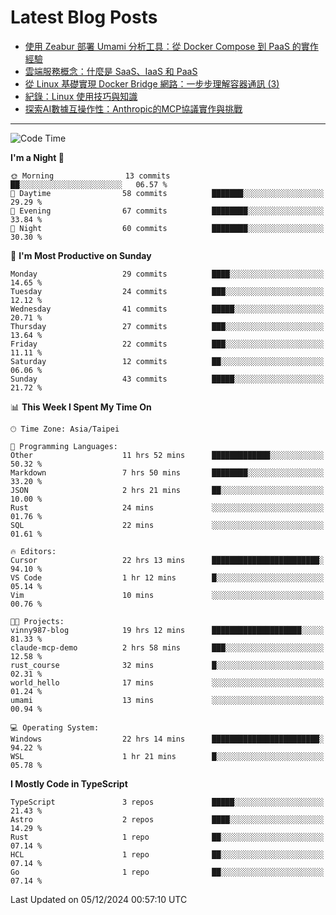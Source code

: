 # Latest Blog Posts
<!-- BLOG-POST-LIST:START -->
- [使用 Zeabur 部署 Umami 分析工具：從 Docker Compose 到 PaaS 的實作經驗](https://www.vinny987.xyz/blog/2024/deploying-umami-analytics-on-zeabur-from-docker-compose-to-paas-implementation/)
- [雲端服務概念：什麼是 SaaS、IaaS 和 PaaS](https://www.vinny987.xyz/blog/2024/cloud-service-concepts-what-are-saas-iaas-and-paas/)
- [從 Linux 基礎實現 Docker Bridge 網路：一步步理解容器通訊 &lpar;3&rpar;](https://www.vinny987.xyz/blog/2024/building-docker-style-bridge-networks-from-scratch-a-linux-network-deep-dive-3/)
- [紀錄：Linux 使用技巧與知識](https://www.vinny987.xyz/blog/2024/notes-linux-tips-and-knowledge/)
- [探索AI數據互操作性：Anthropic的MCP協議實作與挑戰](https://www.vinny987.xyz/blog/2024/exploring-interoperability-anthropic-s-model-context-protocol-in-practice/)
<!-- BLOG-POST-LIST:END -->

---

<!--START_SECTION:waka-->
![Code Time](http://img.shields.io/badge/Code%20Time-472%20hrs%2016%20mins-blue)

**I'm a Night 🦉** 

```text
🌞 Morning                13 commits          ██░░░░░░░░░░░░░░░░░░░░░░░   06.57 % 
🌆 Daytime                58 commits          ███████░░░░░░░░░░░░░░░░░░   29.29 % 
🌃 Evening                67 commits          ████████░░░░░░░░░░░░░░░░░   33.84 % 
🌙 Night                  60 commits          ████████░░░░░░░░░░░░░░░░░   30.30 % 
```
📅 **I'm Most Productive on Sunday** 

```text
Monday                   29 commits          ████░░░░░░░░░░░░░░░░░░░░░   14.65 % 
Tuesday                  24 commits          ███░░░░░░░░░░░░░░░░░░░░░░   12.12 % 
Wednesday                41 commits          █████░░░░░░░░░░░░░░░░░░░░   20.71 % 
Thursday                 27 commits          ███░░░░░░░░░░░░░░░░░░░░░░   13.64 % 
Friday                   22 commits          ███░░░░░░░░░░░░░░░░░░░░░░   11.11 % 
Saturday                 12 commits          ██░░░░░░░░░░░░░░░░░░░░░░░   06.06 % 
Sunday                   43 commits          █████░░░░░░░░░░░░░░░░░░░░   21.72 % 
```


📊 **This Week I Spent My Time On** 

```text
🕑︎ Time Zone: Asia/Taipei

💬 Programming Languages: 
Other                    11 hrs 52 mins      █████████████░░░░░░░░░░░░   50.32 % 
Markdown                 7 hrs 50 mins       ████████░░░░░░░░░░░░░░░░░   33.20 % 
JSON                     2 hrs 21 mins       ██░░░░░░░░░░░░░░░░░░░░░░░   10.00 % 
Rust                     24 mins             ░░░░░░░░░░░░░░░░░░░░░░░░░   01.76 % 
SQL                      22 mins             ░░░░░░░░░░░░░░░░░░░░░░░░░   01.61 % 

🔥 Editors: 
Cursor                   22 hrs 13 mins      ████████████████████████░   94.10 % 
VS Code                  1 hr 12 mins        █░░░░░░░░░░░░░░░░░░░░░░░░   05.14 % 
Vim                      10 mins             ░░░░░░░░░░░░░░░░░░░░░░░░░   00.76 % 

🐱‍💻 Projects: 
vinny987-blog            19 hrs 12 mins      ████████████████████░░░░░   81.33 % 
claude-mcp-demo          2 hrs 58 mins       ███░░░░░░░░░░░░░░░░░░░░░░   12.58 % 
rust_course              32 mins             █░░░░░░░░░░░░░░░░░░░░░░░░   02.31 % 
world_hello              17 mins             ░░░░░░░░░░░░░░░░░░░░░░░░░   01.24 % 
umami                    13 mins             ░░░░░░░░░░░░░░░░░░░░░░░░░   00.94 % 

💻 Operating System: 
Windows                  22 hrs 14 mins      ████████████████████████░   94.22 % 
WSL                      1 hr 21 mins        █░░░░░░░░░░░░░░░░░░░░░░░░   05.78 % 
```

**I Mostly Code in TypeScript** 

```text
TypeScript               3 repos             █████░░░░░░░░░░░░░░░░░░░░   21.43 % 
Astro                    2 repos             ████░░░░░░░░░░░░░░░░░░░░░   14.29 % 
Rust                     1 repo              ██░░░░░░░░░░░░░░░░░░░░░░░   07.14 % 
HCL                      1 repo              ██░░░░░░░░░░░░░░░░░░░░░░░   07.14 % 
Go                       1 repo              ██░░░░░░░░░░░░░░░░░░░░░░░   07.14 % 
```




 Last Updated on 05/12/2024 00:57:10 UTC
<!--END_SECTION:waka-->

<!--
**vincent97277/vincent97277** is a ✨ _special_ ✨ repository because its `README.md` (this file) appears on your GitHub profile.

Here are some ideas to get you started:

- 🔭 I’m currently working on ...
- 🌱 I’m currently learning ...
- 👯 I’m looking to collaborate on ...
- 🤔 I’m looking for help with ...
- 💬 Ask me about ...
- 📫 How to reach me: ...
- 😄 Pronouns: ...
- ⚡ Fun fact: ...
-->
